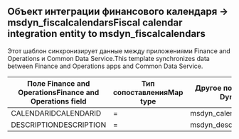 ## <a name="fiscal-calendar-integration-entity-to-msdyn_fiscalcalendars"></a><span data-ttu-id="78cc7-101">Объект интеграции финансового календаря -> msdyn_fiscalcalendars</span><span class="sxs-lookup"><span data-stu-id="78cc7-101">Fiscal calendar integration entity to msdyn_fiscalcalendars</span></span>

<span data-ttu-id="78cc7-102">Этот шаблон синхронизирует данные между приложениями Finance and Operations и Common Data Service.</span><span class="sxs-lookup"><span data-stu-id="78cc7-102">This template synchronizes data between Finance and Operations apps and Common Data Service.</span></span>

<span data-ttu-id="78cc7-103">Поле Finance and Operations</span><span class="sxs-lookup"><span data-stu-id="78cc7-103">Finance and Operations field</span></span> | <span data-ttu-id="78cc7-104">Тип сопоставления</span><span class="sxs-lookup"><span data-stu-id="78cc7-104">Map type</span></span> | <span data-ttu-id="78cc7-105">Другое поле Dynamics 365</span><span class="sxs-lookup"><span data-stu-id="78cc7-105">Other Dynamics 365 field</span></span> | <span data-ttu-id="78cc7-106">Значение по умолчанию</span><span class="sxs-lookup"><span data-stu-id="78cc7-106">Default value</span></span>
---|---|---|---
<span data-ttu-id="78cc7-107">CALENDARID</span><span class="sxs-lookup"><span data-stu-id="78cc7-107">CALENDARID</span></span> | = | <span data-ttu-id="78cc7-108">msdyn_calendar</span><span class="sxs-lookup"><span data-stu-id="78cc7-108">msdyn_calendar</span></span> | 
<span data-ttu-id="78cc7-109">DESCRIPTION</span><span class="sxs-lookup"><span data-stu-id="78cc7-109">DESCRIPTION</span></span> | = | <span data-ttu-id="78cc7-110">msdyn_description</span><span class="sxs-lookup"><span data-stu-id="78cc7-110">msdyn_description</span></span> | 
